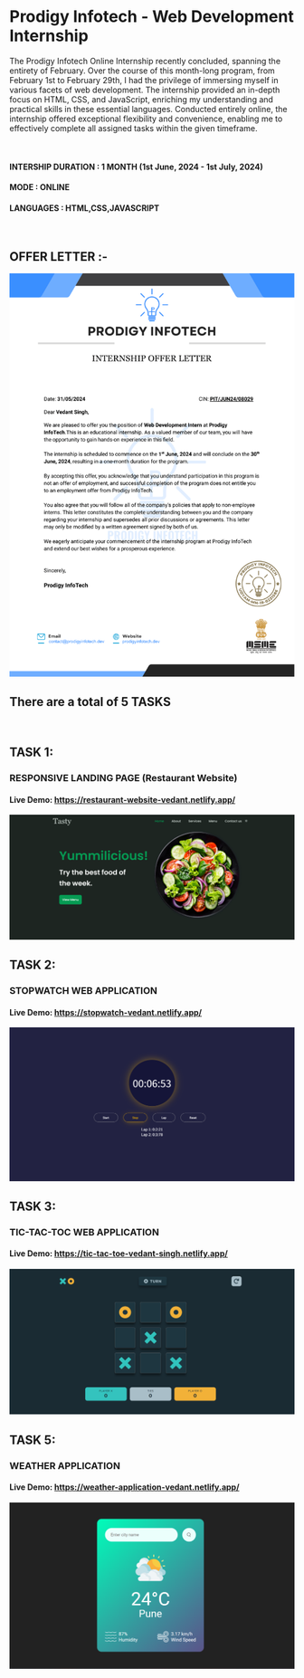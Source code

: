 # Prodigy Infotech - Web Development Internship

The Prodigy Infotech Online Internship recently concluded, spanning the entirety of February. Over the course of this month-long program, from February 1st to February 29th, I had the privilege of immersing myself in various facets of web development. The internship provided an in-depth focus on HTML, CSS, and JavaScript, enriching my understanding and practical skills in these essential languages. Conducted entirely online, the internship offered exceptional flexibility and convenience, enabling me to effectively complete all assigned tasks within the given timeframe.

<br>

#### INTERSHIP DURATION : 1 MONTH (1st June, 2024 - 1st July, 2024)

#### MODE : ONLINE

#### LANGUAGES : HTML,CSS,JAVASCRIPT

<br>

## OFFER LETTER :-

![logo](https://github.com/vedantsingh-2004/Prodigy-Infotech-Web-Development-Tasks/blob/main/Images/Offer%20Letter.png)
<br>

## There are a total of 5 TASKS 

<br>

## TASK 1: 
### RESPONSIVE LANDING PAGE (Restaurant Website)

#### Live Demo: https://restaurant-website-vedant.netlify.app/

![01](https://github.com/vedantsingh-2004/Prodigy-Infotech-Web-Development-Tasks/blob/main/Images/TASK%201.png)

## TASK 2: 
### STOPWATCH WEB APPLICATION

#### Live Demo: https://stopwatch-vedant.netlify.app/

![02](https://github.com/vedantsingh-2004/Prodigy-Infotech-Web-Development-Tasks/blob/main/Images/TASK%202.png)

## TASK 3: 
### TIC-TAC-TOC WEB APPLICATION

#### Live Demo: https://tic-tac-toe-vedant-singh.netlify.app/

![03](https://github.com/vedantsingh-2004/Prodigy-Infotech-Web-Development-Tasks/blob/main/Images/TASK%203.png)

## TASK 5: 
### WEATHER APPLICATION

#### Live Demo: https://weather-application-vedant.netlify.app/

![04](https://github.com/vedantsingh-2004/Prodigy-Infotech-Web-Development-Tasks/blob/main/Images/TASK%204.png)
